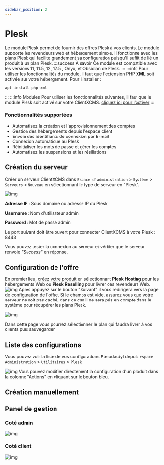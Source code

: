 ```yaml
---
sidebar_position: 2
---
```


# Plesk

Le module Plesk permet de fournir des offres Plesk à vos clients. Le module supporte les revendeurs web et hébergement simple. Il fonctionne avec les plans Plesk qui facilite grandement sa configuration puisqu'il suffit de lié un produit à un plan Plesk.
:::success À savoir
Ce module est compatible avec les versions 11, 11.5, 12, 12.5 , Onyx, et Obsidian de Plesk.
:::
:::info
Pour utiliser les fonctionnalités du module, il faut que l'extension PHP **XML** soit activée sur votre hébergement. Pour l'installer : 
```bash
apt install php-xml
```
:::
:::info Modules
Pour utiliser les fonctionnalités suivantes, il faut que le module Plesk soit activé sur votre ClientXCMS. [cliquez ici pour l'activer](../)
:::
### Fonctionnalités supportées 
- Automatisez la création et l'approvisionnement des comptes
- Gestion des hébergements depuis l'espace client
- Envoie des identifiants de connexion par E-mail
- Connexion automatique au Plesk
- Réinitialiser les mots de passe et gérer les comptes
- Automatisez les suspensions et les résiliations

## Création du serveur

Créer un serveur ClientXCMS dans `Espace d'administration` > `Système` > `Serveurs` > `Nouveau` en sélectionnant le type de serveur en "Plesk". 

![img](https://media.discordapp.net/attachments/926274245225504779/962908593890406430/unknown.png)

**Adresse IP** : Sous domaine ou adresse IP du Plesk

**Username** : Nom d'utilisateur admin

**Password** : Mot de passe admin

Le port suivant doit être ouvert pour connecter ClientXCMS à votre Plesk : 8443

Vous pouvez tester la connexion au serveur et vérifier que le serveur renvoie *"Success"* en réponse.

## Configuration de l'offre
En premier lieu, [créez votre produit](../../store/produit#création) en sélectionnant **Plesk Hosting** pour les hébergements Web ou **Plesk Reselling** pour livrer des revendeurs Web.
![img](https://media.discordapp.net/attachments/926274245225504779/962910219158028318/unknown.png)
Après appuyez sur le bouton "Suivant" il vous redirigera vers la page de configuration de l'offre. Si le champs est vide, assurez vous que votre serveur ne soit pas caché, dans ce cas il ne sera pris en compte dans le système pour récupérer les plans Plesk.

![img](https://media.discordapp.net/attachments/926274245225504779/962911997190610984/unknown.png)

Dans cette page vous pourrez sélectionner le plan qui faudra livrer à vos clients puis sauvegarder.
## Liste des configurations
Vous pouvez voir la liste de vos configurations Pterodactyl depuis `Espace Administration` > `Utilitaires` > `Plesk`.

![img](https://media.discordapp.net/attachments/926274245225504779/962912787334574100/unknown.png)
Vous pouvez modifier directement la configuration d'un produit dans la colonne "Actions" en cliquant sur le bouton bleu.

## Création manuellement

## Panel de gestion
### Coté admin
![img](https://media.discordapp.net/attachments/926274245225504779/962913723046047804/unknown.png)

### Coté client
![img](https://media.discordapp.net/attachments/926274245225504779/962916921416753335/unknown.png)